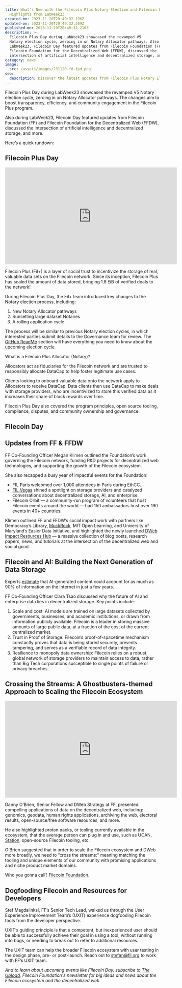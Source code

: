 ```yaml
---
title: What’s New with the Filecoin Plus Notary Election and Filecoin Day
  Highlights from LabWeek23
created-on: 2023-11-20T20:49:32.196Z
updated-on: 2023-11-20T20:49:32.209Z
published-on: 2023-11-20T20:49:32.216Z
description: >-
  Filecoin Plus Day during LabWeek23 showcased the revamped V5
  Notary election cycle, zeroing in on Notary Allocator pathways. Also during
  LabWeek23, Filecoin Day featured updates from Filecoin Foundation (FF) and
  Filecoin Foundation for the Decentralized Web (FFDW), discussed the
  intersection of artificial intelligence and decentralized storage, and more.
category: news
image:
  src: /assets/images/231120-fd-fpd.png
seo:
  description: Discover the latest updates from Filecoin Plus Notary Election and Filecoin Day at LabWeek23, including AI and decentralized storage discussions.
---
```


Filecoin Plus Day during LabWeek23 showcased the revamped V5 Notary election cycle, zeroing in on Notary Allocator pathways. The changes aim to boost transparency, efficiency, and community engagement in the Filecoin Plus program.

Also during LabWeek23, Filecoin Day featured updates from Filecoin Foundation (FF) and Filecoin Foundation for the Decentralized Web (FFDW), discussed the intersection of artificial intelligence and decentralized storage, and more.

Here’s a quick rundown:

## Filecoin Plus Day

<iframe
  src="https://www.youtube.com/embed/57Ua4AEWe_g?si=nFb8apksN6EgLB_w"
  title="Filecoin Plus Day"
  height="315"
  width="560"
  frameborder="0"
  allow="accelerometer; autoplay; clipboard-write; encrypted-media; gyroscope; picture-in-picture;"
  allowfullscreen>
</iframe>

Filecoin Plus (Fil+) is a layer of social trust to incentivize the storage of real, valuable data sets on the Filecoin network. Since its inception, Filecoin Plus has scaled the amount of data stored, bringing 1.8 EiB of verified deals to the network!

During Filecoin Plus Day, the Fil+ team introduced key changes to the Notary election process, including:

1. New Notary Allocator pathways
2. Sunsetting large dataset Notaries
3. A rolling application cycle

The process will be similar to previous Notary election cycles, in which interested parties submit details to the Governance team for review. The [GitHub ReadMe](https://github.com/filecoin-project/notary-governance/blob/main/notaries/README.md#v5-notary-allocator-election-cycle) section will have everything you need to know about the upcoming election cycle.

What is a Filecoin Plus Allocator (Notary)?

Allocators act as fiduciaries for the Filecoin network and are trusted to responsibly allocate DataCap to help foster legitimate use cases.

Clients looking to onboard valuable data onto the network apply to Allocators to receive DataCap. Data clients then use DataCap to make deals with storage providers, who are incentivized to store this verified data as it increases their share of block rewards over time.

Filecoin Plus Day also covered the program principles, open source tooling, compliance, disputes, and community ownership and governance. [](https://www.youtube.com/watch?v=57Ua4AEWe_g)

## Filecoin Day

## Updates from FF & FFDW

FF Co-Founding Officer Megan Klimen outlined the Foundation’s work governing the Filecoin network, funding R&D projects for decentralized web technologies, and supporting the growth of the Filecoin ecosystem.

She also recapped a busy year of impactful events for the Foundation:

- FIL Paris welcomed over 1,000 attendees in Paris during EthCC.
- [FIL Vegas](/blog/ai-data-verifiability-and-decentralized-storage-a-recap-from-fil-vegas) shined a spotlight on storage providers and catalyzed conversations about decentralized storage, AI, and enterprise.
- Filecoin Orbit –– a community-run program of volunteers that host Filecoin events around the world –– had 150 ambassadors host over 190 events in 40+ countries.

Klimen outlined FF and FFDW’s social impact work with partners like Democracy’s Library, [MuckRock](/ecosystem-explorer/muckrock), MIT Open Learning, and University of Maryland’s Easier Data Initiative, and highlighted the newly launched [DWeb Impact Resources Hub](https://ffdweb.org/resources/) –– a massive collection of blog posts, research papers, news, and tutorials at the intersection of the decentralized web and social good.

## Filecoin and AI: Building the Next Generation of Data Storage

Experts [estimate](https://futurism.com/the-byte/experts-90-online-content-ai-generated) that AI-generated content could account for as much as 90% of information on the internet in just a few years.

FF Co-Founding Officer Clara Tsao discussed why the future of AI and enterprise data lies in decentralized storage. Key points include:

1. Scale and cost: AI models are trained on large datasets collected by governments, businesses, and academic institutions, or drawn from information publicly available. Filecoin is a leader in storing massive amounts of large public data, at a fraction of the cost of the current centralized market.
2. Trust in Proof of Storage: Filecoin’s proof-of-spacetime mechanism constantly proves that data is being stored securely, prevents tampering, and serves as a verifiable record of data integrity.
3. Resilience to monopoly data ownership: Filecoin relies on a robust, global network of storage providers to maintain access to data, rather than Big Tech corporations susceptible to single points of failure or privacy breaches.

## Crossing the Streams: A Ghostbusters-themed Approach to Scaling the Filecoin Ecosystem

<iframe
  src="https://www.youtube.com/embed/yEQz2Bfis0Y?si=29gKIzFdScqYlLdQ"
  title="Crossing the Streams"
  height="315"
  width="560"
  frameborder="0"
  allow="accelerometer; autoplay; clipboard-write; encrypted-media; gyroscope; picture-in-picture;"
  allowfullscreen>
</iframe>

Danny O’Brien, Senior Fellow and DWeb Strategy at FF, presented compelling applications of data on the decentralized web, including: genomics, geodata, human rights applications, archiving the web, electoral results, open-source/free software resources, and more.

He also highlighted proton packs, or tooling currently available in the ecosystem, that the average person can plug in and use, such as UCAN, [Station](https://www.filstation.app/), open-source Filecoin tooling, etc.

O’Brien suggested that in order to scale the Filecoin ecosystem and DWeb more broadly, we need to “cross the streams:” meaning matching the tooling and unique elements of our community with promising applications and niche product market domains.

Who you gonna call? [Filecoin Foundation](mailto:hello@fil.org).

## Dogfooding Filecoin and Resources for Developers

Stef Magdalinksi, FF’s Senior Tech Lead, walked us through the User Experience Improvement Team’s (UXIT) experience dogfooding Filecoin tools from the developer perspective.

UXIT’s guiding principle is that a competent, but inexperienced user should be able to successfully achieve their goal in using a tool, without running into bugs, or needing to break out to refer to additional resources.

The UXIT team can help the broader Filecoin ecosystem with user testing in the design phase, pre- or post-launch. Reach out to [stefan@fil.org](mailto:stefan@fil.org) to work with FF’s UXIT team.

_And to learn about upcoming events like Filecoin Day, subscribe to [The Upload](https://upload.fil.org), Filecoin Foundation's newsletter for big ideas and news about the Filecoin ecosystem and the decentralized web._
